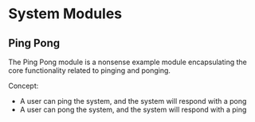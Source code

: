 # System Modules

## Ping Pong

The Ping Pong module is a nonsense example module encapsulating the core functionality related to pinging and ponging.

Concept:

- A user can ping the system, and the system will respond with a pong
- A user can pong the system, and the system will respond with a ping
